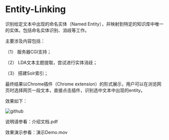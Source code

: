 # Entity-Linking
 
识别给定文本中出现的命名实体（Named Entity），并映射到特定的知识库中唯一的实体。包括命名实体识别、消歧等工作。

主要涉及内容包括：

（1）	服务器CGI支持；

（2）	LDA文本主题提取，尝试进行实体消歧；

（3）	搭建Solr索引；


最终结果以Chrome插件（Chrome extension）的形式展示，用户可以在浏览网页时选择网页一段文本，直接点击插件，识别选中文本中出现的entity。


效果如下：

![github](https://github.com/songjs1993/Entity-Linking/raw/master/search.png) 

说明请参看：介绍文档.pdf

效果演示参看：演示Demo.mov
